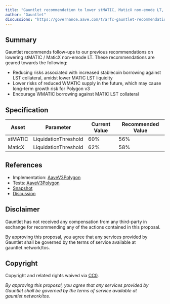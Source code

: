 ```yaml
---
title: "Gauntlet recommendation to lower stMATIC, MaticX non-emode LT, pt 2"
author: "Gauntlet"
discussions: "https://governance.aave.com/t/arfc-gauntlet-recommendation-to-lower-stmatic-maticx-non-emode-lt-pt-2/15314"
---
```


## Summary

Gauntlet recommends follow-ups to our previous recommendations on lowering stMATIC / MaticX non-emode LT. These recommendations are geared towards the following:

- Reducing risks associated with increased stablecoin borrowing against LST collateral, amidst lower MATIC LST liquidity
- Lower risks of reduced WMATIC supply in the future, which may cause long-term growth risk for Polygon v3
- Encourage WMATIC borrowing against MATIC LST collateral

## Specification

| Asset   | Parameter            | Current Value | Recommended Value |
| ------- | -------------------- | ------------- | ----------------- |
| stMATIC | LiquidationThreshold | 60%           | 56%               |
| MaticX  | LiquidationThreshold | 62%           | 58%               |

## References

- Implementation: [AaveV3Polygon](https://github.com/bgd-labs/aave-proposals-v3/blob/main/src/20231117_AaveV3Polygon_GauntletRecommendationToLowerStMATICMaticXNonEmodeLTPt2/AaveV3Polygon_GauntletRecommendationToLowerStMATICMaticXNonEmodeLTPt2_20231117.sol)
- Tests: [AaveV3Polygon](https://github.com/bgd-labs/aave-proposals-v3/blob/main/src/20231117_AaveV3Polygon_GauntletRecommendationToLowerStMATICMaticXNonEmodeLTPt2/AaveV3Polygon_GauntletRecommendationToLowerStMATICMaticXNonEmodeLTPt2_20231117.t.sol)
- [Snapshot](https://snapshot.org/#/aave.eth/proposal/0xc59f0e1bd1463285d1fca9c3771d92dc227915615e475b84e6e4033f281ff079)
- [Discussion](https://governance.aave.com/t/arfc-gauntlet-recommendation-to-lower-stmatic-maticx-non-emode-lt-pt-2/15314)

## Disclaimer

Gauntlet has not received any compensation from any third-party in exchange for recommending any of the actions contained in this proposal.

By approving this proposal, you agree that any services provided by Gauntlet shall be governed by the terms of service available at gauntlet.network/tos.

## Copyright

Copyright and related rights waived via [CC0](https://creativecommons.org/publicdomain/zero/1.0/).

_By approving this proposal, you agree that any services provided by Gauntlet shall be governed by the terms of service available at gauntlet.network/tos._
